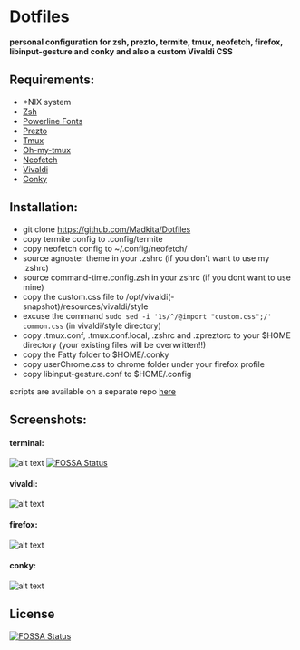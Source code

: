 # Dotfiles

**personal configuration for zsh, prezto, termite, tmux, neofetch, firefox, libinput-gesture and conky and also a custom Vivaldi CSS**

## **Requirements:**
- \*NIX system 
- [Zsh](https://github.com/robbyrussell/oh-my-zsh/wiki/Installing-ZSH)
- [Powerline Fonts](https://github.com/powerline/fonts)
- [Prezto](https://github.com/sorin-ionescu/prezto)
- [Tmux](https://github.com/tmux/tmux)
- [Oh-my-tmux](https://github.com/gpakosz/.tmux)
- [Neofetch](https://github.com/dylanaraps/neofetch/wiki/Installation)
- [Vivaldi](https://vivaldi.net)
- [Conky](https://github.com/brndnmtthws/conky) 

## **Installation:**
- git clone https://github.com/Madkita/Dotfiles
- copy termite config to .config/termite
- copy neofetch config to ~/.config/neofetch/
- source agnoster theme in your .zshrc (if you don't want to use my .zshrc)
- source command-time.config.zsh in your zshrc (if you dont want to use mine)
- copy the custom.css file to /opt/vivaldi(-snapshot)/resources/vivaldi/style
- excuse the command `sudo sed -i '1s/^/@import "custom.css";/' common.css` (in vivaldi/style directory)
- copy .tmux.conf, .tmux.conf.local, .zshrc and .zpreztorc to your $HOME directory (your existing files will be overwritten!!)
- copy the Fatty folder to $HOME/.conky
- copy userChrome.css to chrome folder under your firefox profile
- copy libinput-gesture.conf to $HOME/.config

scripts are available on a separate repo [here](http://github.com/madkita/Scripts)


## **Screenshots:**

#### terminal:
![alt text](https://raw.githubusercontent.com/Madkita/Dotfiles/master//Screens/Screenshot.png)
[![FOSSA Status](https://app.fossa.io/api/projects/git%2Bgithub.com%2FBlacksuan19%2FDotfiles.svg?type=shield)](https://app.fossa.io/projects/git%2Bgithub.com%2FBlacksuan19%2FDotfiles?ref=badge_shield)

#### vivaldi:

![alt text](https://raw.githubusercontent.com/Madkita/Dotfiles/master/Screens/Screenshot_20180221_165653.png)

#### firefox:

![alt text](https://raw.githubusercontent.com/Madkita/Dotfiles/master/Screens/Screenshot_20180221_165718.png)
#### conky:

![alt text](https://raw.githubusercontent.com/Madkita/Dotfiles/master/Fatty/preview.png)

## License
[![FOSSA Status](https://app.fossa.io/api/projects/git%2Bgithub.com%2FBlacksuan19%2FDotfiles.svg?type=large)](https://app.fossa.io/projects/git%2Bgithub.com%2FBlacksuan19%2FDotfiles?ref=badge_large)